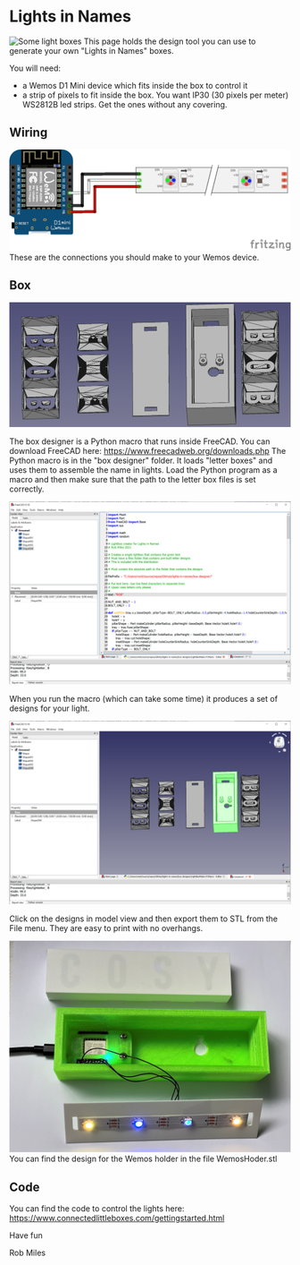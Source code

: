 # Lights in Names

![Some light boxes](images/lights.png)
This page holds the design tool you can use to generate your own "Lights in Names" boxes. 

You will need:

* a Wemos D1 Mini device which fits inside the box to control it
* a strip of pixels to fit inside the box. You want IP30 (30 pixels per meter) WS2812B led strips. Get the ones without any covering. 
## Wiring
![light circuit](images/circuit.png)
These are the connections you should make to your Wemos device.
## Box
![box hardware](images/design.png)

The box designer is a Python macro that runs inside FreeCAD. You can download FreeCAD here: https://www.freecadweb.org/downloads.php The Python macro is in the "box designer" folder. It loads "letter boxes" and uses them to assemble the name in lights. Load the Python program as a macro and then make sure that the path to the letter box files is set correctly.

![FreeCAD macro editing](images/FreeCADMacro.png)

When you run the macro (which can take some time) it produces a set of designs for your light.

![FreeCAD macro designs](images/FreeCADDesign.png)

Click on the designs in model view and then export them to STL from the File menu. They are easy to print with no overhangs.

![box internals](images/build.jpg)
You can find the design for the Wemos holder in the file WemosHoder.stl

## Code

You can find the code to control the lights here: https://www.connectedlittleboxes.com/gettingstarted.html

Have fun

Rob Miles